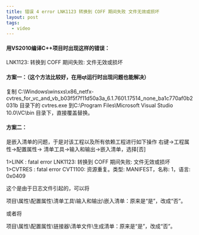 ```yaml
---
title: 错误 4 error LNK1123 转换到 COFF 期间失败 文件无效或损坏 
layout: post
tags:
  - video
---
```


#### 用VS2010编译C++项目时出现这样的错误：

LNK1123: 转换到 COFF 期间失败: 文件无效或损坏

#### 方案一：（这个方法比较好，在用qt运行时出现问题也能解决）

复制 C:\Windows\winsxs\x86_netfx-cvtres_for_vc_and_vb_b03f5f7f11d50a3a_6.1.7601.17514_none_ba1c770af0b2031b 目录下的 cvtres.exe 到C:\Program Files\Microsoft Visual Studio 10.0\VC\bin 目录下，直接覆盖替换。

 

#### 方案二：

 

是嵌入清单的问题，于是对该工程以及所有依赖工程进行如下操作
右键->工程属性->配置属性-> 清单工具->输入和输出->嵌入清单，选择[否]

1>LINK : fatal error LNK1123: 转换到 COFF 期间失败: 文件无效或损坏
1>CVTRES : fatal error CVT1100: 资源重复。类型: MANIFEST，名称: 1，语言: 0x0409

这个是由于日志文件引起的，可以将

项目\属性\配置属性\清单工具\输入和输出\嵌入清单：原来是“是”，改成“否”。

或者将

项目\属性\配置属性\链接器\清单文件\生成清单：原来是“是”，改成“否”。
